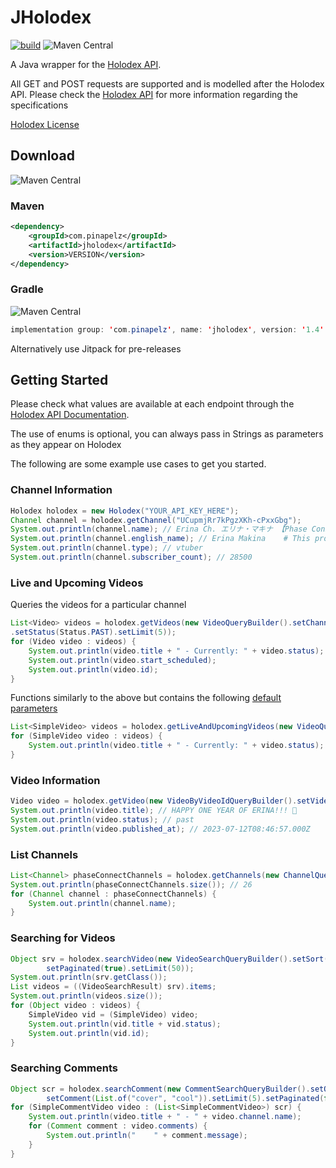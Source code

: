 # JHolodex
[![build](https://github.com/pinapelz/JHolodex/actions/workflows/maven.yml/badge.svg)](https://github.com/pinapelz/JHolodex/actions/workflows/maven.yml)
![Maven Central](https://img.shields.io/maven-central/v/com.pinapelz/jholodex)


A Java wrapper for the [Holodex API](https://docs.holodex.net/#section/Holodex-API-Documentation).

All GET and POST requests are supported and is modelled after the Holodex API.
Please check the [Holodex API](https://holodex.stoplight.io/) for more information regarding the specifications


[Holodex License](https://docs.holodex.net/#section/LICENSE)

## Download
![Maven Central](https://img.shields.io/maven-central/v/com.pinapelz/jholodex)

### Maven
```xml
<dependency>
    <groupId>com.pinapelz</groupId>
    <artifactId>jholodex</artifactId>
    <version>VERSION</version>
</dependency>
```

### Gradle
![Maven Central](https://img.shields.io/maven-central/v/com.pinapelz/jholodex)
```java
implementation group: 'com.pinapelz', name: 'jholodex', version: '1.4'
```

Alternatively use Jitpack for pre-releases



## Getting Started
Please check what values are available at each endpoint through the [Holodex API Documentation](https://docs.holodex.net/#section/Holodex-API-Documentation).

The use of enums is optional, you can always pass in Strings as parameters as they appear on Holodex

The following are some example use cases to get you started.
### Channel Information
```java
Holodex holodex = new Holodex("YOUR_API_KEY_HERE");
Channel channel = holodex.getChannel("UCupmjRr7kPgzXKh-cPxxGbg");
System.out.println(channel.name); // Erina Ch. エリナ・マキナ 【Phase Connect】
System.out.println(channel.english_name); // Erina Makina    # This provides an English or localized name if available
System.out.println(channel.type); // vtuber
System.out.println(channel.subscriber_count); // 28500
```

### Live and Upcoming Videos
Queries the videos for a particular channel
```java
List<Video> videos = holodex.getVideos(new VideoQueryBuilder().setChannelId("UCupmjRr7kPgzXKh-cPxxGbg")
.setStatus(Status.PAST).setLimit(5));
for (Video video : videos) {
    System.out.println(video.title + " - Currently: " + video.status);
    System.out.println(video.start_scheduled);
    System.out.println(video.id);
}
```
Functions similarly to the above but contains the following [default parameters](https://docs.holodex.net/#/paths/~1live/get)
```java
List<SimpleVideo> videos = holodex.getLiveAndUpcomingVideos(new VideoQueryBuilder().setChannelId("UCupmjRr7kPgzXKh-cPxxGbg"));
for (SimpleVideo video : videos) {
    System.out.println(video.title + " - Currently: " + video.status);
}
```

### Video Information
```java
Video video = holodex.getVideo(new VideoByVideoIdQueryBuilder().setVideoId("CN4_2sEx6vA"));
System.out.println(video.title); // HAPPY ONE YEAR OF ERINA!!! 🐯
System.out.println(video.status); // past
System.out.println(video.published_at); // 2023-07-12T08:46:57.000Z
```

### List Channels
```java
List<Channel> phaseConnectChannels = holodex.getChannels(new ChannelQueryBuilder().setOrg(Organization.PHASE_CONNECT).setLimit(50));
System.out.println(phaseConnectChannels.size()); // 26
for (Channel channel : phaseConnectChannels) {
    System.out.println(channel.name);
}
```

### Searching for Videos
```java
Object srv = holodex.searchVideo(new VideoSearchQueryBuilder().setSort("newest").setTopic(List.of("Music_Cover")).
        setPaginated(true).setLimit(50));
System.out.println(srv.getClass());
List videos = ((VideoSearchResult) srv).items;
System.out.println(videos.size());
for (Object video : videos) {
    SimpleVideo vid = (SimpleVideo) video;
    System.out.println(vid.title + vid.status);
    System.out.println(vid.id);
}
```

### Searching Comments
```java
Object scr = holodex.searchComment(new CommentSearchQueryBuilder().setOrg(Organization.NIJISANJI).
        setComment(List.of("cover", "cool")).setLimit(5).setPaginated(false));
for (SimpleCommentVideo video : (List<SimpleCommentVideo>) scr) {
    System.out.println(video.title + " - " + video.channel.name);
    for (Comment comment : video.comments) {
        System.out.println("    " + comment.message);
    }
}
```

